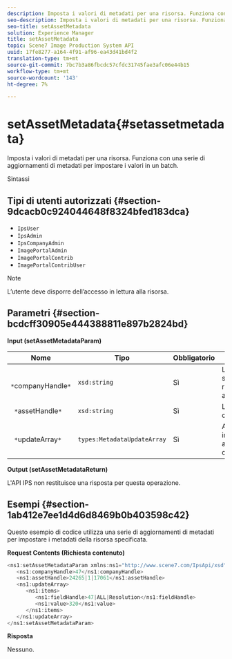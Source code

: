 ```yaml
---
description: Imposta i valori di metadati per una risorsa. Funziona con una serie di aggiornamenti di metadati per impostare i valori in un batch.
seo-description: Imposta i valori di metadati per una risorsa. Funziona con una serie di aggiornamenti di metadati per impostare i valori in un batch.
seo-title: setAssetMetadata
solution: Experience Manager
title: setAssetMetadata
topic: Scene7 Image Production System API
uuid: 17fe8277-a164-4f91-af96-ea43d41bd4f2
translation-type: tm+mt
source-git-commit: 7bc7b3a86fbcdc57cfdc31745fae3afc06e44b15
workflow-type: tm+mt
source-wordcount: '143'
ht-degree: 7%

---
```



# setAssetMetadata{#setassetmetadata}

Imposta i valori di metadati per una risorsa. Funziona con una serie di aggiornamenti di metadati per impostare i valori in un batch.

Sintassi

## Tipi di utenti autorizzati {#section-9dcacb0c924044648f8324bfed183dca}

* `IpsUser`
* `IpsAdmin`
* `IpsCompanyAdmin`
* `ImagePortalAdmin`
* `ImagePortalContrib`
* `ImagePortalContribUser`

>[!NOTE]
>
>L’utente deve disporre dell’accesso in lettura alla risorsa.

## Parametri {#section-bcdcff30905e444388811e897b2824bd}

**Input (setAssetMetadataParam)**

| Nome | Tipo | Obbligatorio | Descrizione |
|---|---|---|---|
| ` *`companyHandle`*` | `xsd:string` | Sì | L’handle della società con la risorsa da aggiornare. |
| ` *`assetHandle`*` | `xsd:string` | Sì | La maniglia della risorsa. |
| ` *`updateArray`*` | `types:MetadataUpdateArray` | Sì | Aggiornamenti in un array di aggiornamenti di metadati. |

**Output (setAssetMetadataReturn)**

L&#39;API IPS non restituisce una risposta per questa operazione.

## Esempi {#section-1ab412e7ee1d4d6d8469b0b403598c42}

Questo esempio di codice utilizza una serie di aggiornamenti di metadati per impostare i metadati della risorsa specificata.

**Request Contents (Richiesta contenuto)**

```java
<ns1:setAssetMetadataParam xmlns:ns1="http://www.scene7.com/IpsApi/xsd">
   <ns1:companyHandle>47</ns1:companyHandle>
   <ns1:assetHandle>24265|1|17061</ns1:assetHandle>
   <ns1:updateArray>
      <ns1:items>
         <ns1:fieldHandle>47|ALL|Resolution</ns1:fieldHandle>
         <ns1:value>320</ns1:value>
      </ns1:items>
   </ns1:updateArray>
</ns1:setAssetMetadataParam>
```

**Risposta**

Nessuno.
